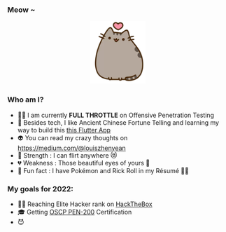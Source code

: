 ### Meow ~

<p align="center">
  <img src="kitten.png">
</p>

### Who am I?

- 👨‍💻 I am currently **FULL THROTTLE** on Offensive Penetration Testing <!--- maintaining [that Trading Bot](https://github.com/zyairelai/futures-hero) -->
- 🔮 Besides tech, I like Ancient Chinese Fortune Telling and learning my way to build this [this Flutter App](https://github.com/zyairelai/ching-chong-calculator)
- 👽 You can read my crazy thoughts on https://medium.com/@louiszhenyean 
- 💪 Strength : I can flirt anywhere 😻
- 💔 Weakness : Those beautiful eyes of yours 🥺
- 🦄 Fun fact : I have Pokémon and Rick Roll in my Résumé 🕺🏼

### My goals for 2022:
- 👨‍💻 Reaching Elite Hacker rank on [HackTheBox](https://app.hackthebox.com/profile/223593)
- 🎓 Getting [OSCP PEN-200](https://www.offensive-security.com/pwk-oscp/) Certification 
- 😈 
